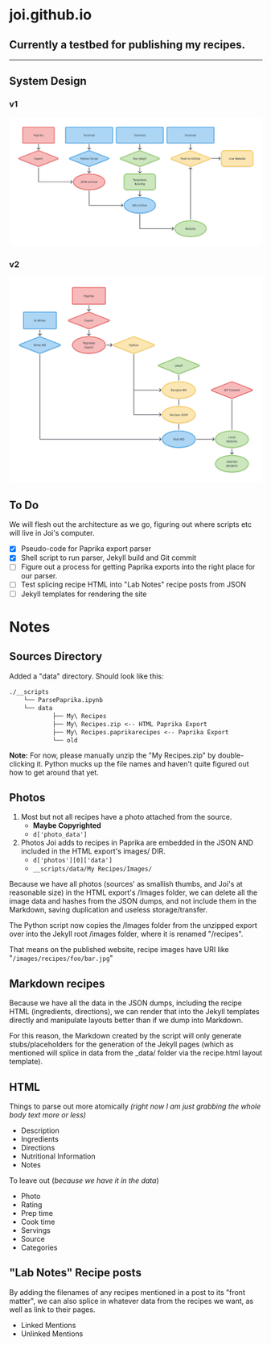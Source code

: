 # joi.github.io
## Currently a testbed for publishing my recipes.
---
## System Design
### v1
![](__project_design/RecipesServiceDiagram.png)
### v2
![](__project_design/RecipesServiceDiagram.v2.png)

## To Do
We will flesh out the architecture as we go, figuring out where scripts etc will live in Joi's computer.

- [x] Pseudo-code for Paprika export parser
- [x] Shell script to run parser, Jekyll build and Git commit
- [ ] Figure out a process for getting Paprika exports into the right place for our parser.
- [ ] Test splicing recipe HTML into "Lab Notes" recipe posts from JSON
- [ ] Jekyll templates for rendering the site

# Notes
## Sources Directory
Added a "data" directory. Should look like this:
```
./__scripts
	└── ParsePaprika.ipynb
	└── data
			├── My\ Recipes
			├── My\ Recipes.zip <-- HTML Paprika Export
			├── My\ Recipes.paprikarecipes <-- Paprika Export
			└── old
 ```
 
 **Note:** For now, please manually unzip the "My Recipes.zip" by double-clicking it. Python mucks up the file names and haven't quite figured out how to get around that yet.
 
## Photos
1. Most but not all recipes have a photo attached from the source. 
	- **Maybe Copyrighted**
	- ```d['photo_data']```
2. Photos Joi adds to recipes in Paprika are embedded in the JSON AND included in the HTML export's images/ DIR.
	- ```d['photos'][0]['data']```
	- ```__scripts/data/My Recipes/Images/```

Because we have all photos (sources' as smallish thumbs, and Joi's at reasonable size) in the HTML export's /Images folder, we can delete all the image data and hashes from the JSON dumps, and not include them in the Markdown, saving duplication and useless storage/transfer.

The Python script now copies the /Images folder from the unzipped export over into the Jekyll root /images folder, where it is renamed "/recipes".

That means on the published website, recipe images have URI like
"```/images/recipes/foo/bar.jpg```"

## Markdown recipes
Because we have all the data in the JSON dumps, including the recipe HTML (ingredients, directions), we can render that into the Jekyll templates directly and manipulate layouts better than if we dump into Markdown.

For this reason, the Markdown created by the script will only generate stubs/placeholders for the generation of the Jekyll pages (which as mentioned will splice in data from the _data/ folder via the recipe.html layout template).

## HTML
Things to parse out more atomically _(right now I am just grabbing the whole body text more or less)_
* Description
* Ingredients
* Directions
* Nutritional Information
* Notes

To leave out (_because we have it in the data_)
* Photo
* Rating
* Prep time
* Cook time
* Servings
* Source
* Categories

## "Lab Notes" Recipe posts
By adding the filenames of any recipes mentioned in a post to its "front matter", we can also splice in whatever data from the recipes we want, as well as link to their pages.
* Linked Mentions
* Unlinked Mentions